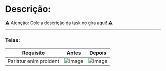 # Descrição:

⚠️ Atenção: Cole a descrição da task no gira aqui! ⚠️

---

### **Telas:**

|Requisito|Antes|Depois|
|---|---|---|
|Pariatur enim proident|![image](https://via.placeholder.com/150)|![image](https://via.placeholder.com/150)|
